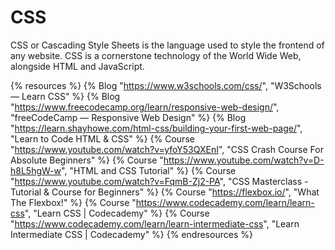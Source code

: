 # CSS

CSS or Cascading Style Sheets is the language used to style the frontend of any website. CSS is a cornerstone technology of the World Wide Web, alongside HTML and JavaScript.

{% resources %}
  {% Blog "https://www.w3schools.com/css/", "W3Schools — Learn CSS" %}
  {% Blog "https://www.freecodecamp.org/learn/responsive-web-design/", "freeCodeCamp — Responsive Web Design" %}
  {% Blog "https://learn.shayhowe.com/html-css/building-your-first-web-page/", "Learn to Code HTML & CSS" %}
  {% Course "https://www.youtube.com/watch?v=yfoY53QXEnI", "CSS Crash Course For Absolute Beginners" %}
  {% Course "https://www.youtube.com/watch?v=D-h8L5hgW-w", "HTML and CSS Tutorial" %}
  {% Course "https://www.youtube.com/watch?v=FqmB-Zj2-PA", "CSS Masterclass - Tutorial & Course for Beginners" %}
  {% Course "https://flexbox.io/", "What The Flexbox!" %}
  {% Course "https://www.codecademy.com/learn/learn-css", "Learn CSS | Codecademy" %}
  {% Course "https://www.codecademy.com/learn/learn-intermediate-css", "Learn Intermediate CSS | Codecademy" %}
{% endresources %}
